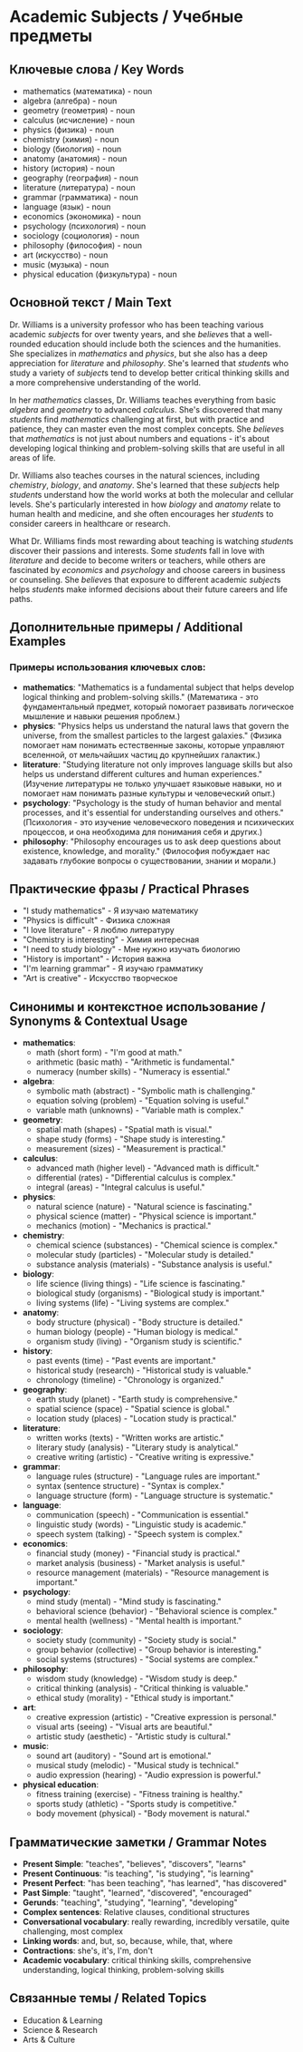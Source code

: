 # Academic Subjects / Учебные предметы

## Ключевые слова / Key Words
- mathematics (математика) - noun
- algebra (алгебра) - noun
- geometry (геометрия) - noun
- calculus (исчисление) - noun
- physics (физика) - noun
- chemistry (химия) - noun
- biology (биология) - noun
- anatomy (анатомия) - noun
- history (история) - noun
- geography (география) - noun
- literature (литература) - noun
- grammar (грамматика) - noun
- language (язык) - noun
- economics (экономика) - noun
- psychology (психология) - noun
- sociology (социология) - noun
- philosophy (философия) - noun
- art (искусство) - noun
- music (музыка) - noun
- physical education (физкультура) - noun

## Основной текст / Main Text

Dr. Williams is a university professor who has been teaching various academic *subject*s for over twenty years, and she *believe*s that a well-rounded education should include both the sciences and the humanities. She specializes in *mathematics* and *physics*, but she also has a deep appreciation for *literature* and *philosophy*. She's learned that *student*s who study a variety of *subject*s tend to develop better critical thinking skills and a more comprehensive understanding of the world.

In her *mathematics* classes, Dr. Williams teaches everything from basic *algebra* and *geometry* to advanced *calculus*. She's discovered that many *student*s find *mathematics* challenging at first, but with practice and patience, they can master even the most complex concepts. She *believe*s that *mathematics* is not just about numbers and equations - it's about developing logical thinking and problem-solving skills that are useful in all areas of life.

Dr. Williams also teaches courses in the natural sciences, including *chemistry*, *biology*, and *anatomy*. She's learned that these *subject*s help *student*s understand how the world works at both the molecular and cellular levels. She's particularly interested in how *biology* and *anatomy* relate to human health and medicine, and she often encourages her *student*s to consider careers in healthcare or research.

What Dr. Williams finds most rewarding about teaching is watching *student*s discover their passions and interests. Some *student*s fall in love with *literature* and decide to become writers or teachers, while others are fascinated by *economics* and *psychology* and choose careers in business or counseling. She *believe*s that exposure to different academic *subject*s helps *student*s make informed decisions about their future careers and life paths.

## Дополнительные примеры / Additional Examples

### Примеры использования ключевых слов:
- **mathematics**: "Mathematics is a fundamental subject that helps develop logical thinking and problem-solving skills." (Математика - это фундаментальный предмет, который помогает развивать логическое мышление и навыки решения проблем.)
- **physics**: "Physics helps us understand the natural laws that govern the universe, from the smallest particles to the largest galaxies." (Физика помогает нам понимать естественные законы, которые управляют вселенной, от мельчайших частиц до крупнейших галактик.)
- **literature**: "Studying literature not only improves language skills but also helps us understand different cultures and human experiences." (Изучение литературы не только улучшает языковые навыки, но и помогает нам понимать разные культуры и человеческий опыт.)
- **psychology**: "Psychology is the study of human behavior and mental processes, and it's essential for understanding ourselves and others." (Психология - это изучение человеческого поведения и психических процессов, и она необходима для понимания себя и других.)
- **philosophy**: "Philosophy encourages us to ask deep questions about existence, knowledge, and morality." (Философия побуждает нас задавать глубокие вопросы о существовании, знании и морали.)

## Практические фразы / Practical Phrases

- "I study mathematics" - Я изучаю математику
- "Physics is difficult" - Физика сложная
- "I love literature" - Я люблю литературу
- "Chemistry is interesting" - Химия интересная
- "I need to study biology" - Мне нужно изучать биологию
- "History is important" - История важна
- "I'm learning grammar" - Я изучаю грамматику
- "Art is creative" - Искусство творческое

## Синонимы и контекстное использование / Synonyms & Contextual Usage

- **mathematics**: 
  - math (short form) - "I'm good at math."
  - arithmetic (basic math) - "Arithmetic is fundamental."
  - numeracy (number skills) - "Numeracy is essential."
- **algebra**: 
  - symbolic math (abstract) - "Symbolic math is challenging."
  - equation solving (problem) - "Equation solving is useful."
  - variable math (unknowns) - "Variable math is complex."
- **geometry**: 
  - spatial math (shapes) - "Spatial math is visual."
  - shape study (forms) - "Shape study is interesting."
  - measurement (sizes) - "Measurement is practical."
- **calculus**: 
  - advanced math (higher level) - "Advanced math is difficult."
  - differential (rates) - "Differential calculus is complex."
  - integral (areas) - "Integral calculus is useful."
- **physics**: 
  - natural science (nature) - "Natural science is fascinating."
  - physical science (matter) - "Physical science is important."
  - mechanics (motion) - "Mechanics is practical."
- **chemistry**: 
  - chemical science (substances) - "Chemical science is complex."
  - molecular study (particles) - "Molecular study is detailed."
  - substance analysis (materials) - "Substance analysis is useful."
- **biology**: 
  - life science (living things) - "Life science is fascinating."
  - biological study (organisms) - "Biological study is important."
  - living systems (life) - "Living systems are complex."
- **anatomy**: 
  - body structure (physical) - "Body structure is detailed."
  - human biology (people) - "Human biology is medical."
  - organism study (living) - "Organism study is scientific."
- **history**: 
  - past events (time) - "Past events are important."
  - historical study (research) - "Historical study is valuable."
  - chronology (timeline) - "Chronology is organized."
- **geography**: 
  - earth study (planet) - "Earth study is comprehensive."
  - spatial science (space) - "Spatial science is global."
  - location study (places) - "Location study is practical."
- **literature**: 
  - written works (texts) - "Written works are artistic."
  - literary study (analysis) - "Literary study is analytical."
  - creative writing (artistic) - "Creative writing is expressive."
- **grammar**: 
  - language rules (structure) - "Language rules are important."
  - syntax (sentence structure) - "Syntax is complex."
  - language structure (form) - "Language structure is systematic."
- **language**: 
  - communication (speech) - "Communication is essential."
  - linguistic study (words) - "Linguistic study is academic."
  - speech system (talking) - "Speech system is complex."
- **economics**: 
  - financial study (money) - "Financial study is practical."
  - market analysis (business) - "Market analysis is useful."
  - resource management (materials) - "Resource management is important."
- **psychology**: 
  - mind study (mental) - "Mind study is fascinating."
  - behavioral science (behavior) - "Behavioral science is complex."
  - mental health (wellness) - "Mental health is important."
- **sociology**: 
  - society study (community) - "Society study is social."
  - group behavior (collective) - "Group behavior is interesting."
  - social systems (structures) - "Social systems are complex."
- **philosophy**: 
  - wisdom study (knowledge) - "Wisdom study is deep."
  - critical thinking (analysis) - "Critical thinking is valuable."
  - ethical study (morality) - "Ethical study is important."
- **art**: 
  - creative expression (artistic) - "Creative expression is personal."
  - visual arts (seeing) - "Visual arts are beautiful."
  - artistic study (aesthetic) - "Artistic study is cultural."
- **music**: 
  - sound art (auditory) - "Sound art is emotional."
  - musical study (melodic) - "Musical study is technical."
  - audio expression (hearing) - "Audio expression is powerful."
- **physical education**: 
  - fitness training (exercise) - "Fitness training is healthy."
  - sports study (athletic) - "Sports study is competitive."
  - body movement (physical) - "Body movement is natural."

## Грамматические заметки / Grammar Notes

- **Present Simple**: "teaches", "believes", "discovers", "learns"
- **Present Continuous**: "is teaching", "is studying", "is learning"
- **Present Perfect**: "has been teaching", "has learned", "has discovered"
- **Past Simple**: "taught", "learned", "discovered", "encouraged"
- **Gerunds**: "teaching", "studying", "learning", "developing"
- **Complex sentences**: Relative clauses, conditional structures
- **Conversational vocabulary**: really rewarding, incredibly versatile, quite challenging, most complex
- **Linking words**: and, but, so, because, while, that, where
- **Contractions**: she's, it's, I'm, don't
- **Academic vocabulary**: critical thinking skills, comprehensive understanding, logical thinking, problem-solving skills

## Связанные темы / Related Topics

- Education & Learning
- Science & Research
- Arts & Culture
